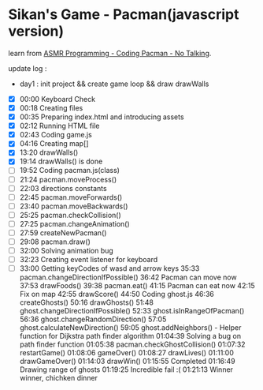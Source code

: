 # Sikan's Game - Pacman(javascript version)  

learn from [ASMR Programming - Coding Pacman - No Talking](https://www.youtube.com/watch?v=GXlckaGr0Eo&t=163s).  

update log : 
* day1 : init project && create game loop && draw drawWalls



* [X] 00:00 Keyboard Check
* [X] 00:18 Creating files
* [X] 00:35 Preparing index.html and introducing assets
* [X] 02:12 Running HTML file
* [X] 02:43 Coding game.js
* [X] 04:16 Creating map[]
* [X] 13:20 drawWalls()
* [X] 19:14 drawWalls() is done
* [ ] 19:52 Coding pacman.js(class)
* [ ] 21:24 pacman.moveProcess()
* [ ] 22:03 directions constants
* [ ] 22:45 pacman.moveForwards()
* [ ] 23:40 pacman.moveBackwards()
* [ ] 25:25 pacman.checkCollision()
* [ ] 27:25 pacman.changeAnimation()
* [ ] 27:59 createNewPacman()
* [ ] 29:08 pacman.draw() 
* [ ] 32:00 Solving animation bug
* [ ] 32:23 Creating event listener for keyboard
* [ ] 33:00 Getting keyCodes of wasd and arrow keys
35:33 pacman.changeDirectionIfPossible()
36:42 Pacman can move now
37:53 drawFoods()
39:38 pacman.eat()
41:15 Pacman can eat now
42:15 Fix on map
42:55 drawScore()
44:50 Coding ghost.js
46:36 createGhosts()
50:16 drawGhosts()
51:48 ghost.changeDirectionIfPossible()
52:33 ghost.isInRangeOfPacman()
56:36 ghost.changeRandomDirection()
57:05 ghost.calculateNewDirection()
59:05 ghost.addNeighbors() - Helper function for Dijkstra path finder algorithm
01:04:39 Solving a bug on path finder function
01:05:38 pacman.checkGhostCollision()
01:07:32 restartGame()
01:08:06 gameOver()
01:08:27 drawLives()
01:11:00 drawGameOver()
01:14:03 drawWin()
01:15:55 Completed
01:16:49 Drawing range of ghosts
01:19:25 Incredible fail :(
01:21:13 Winner winner, chichken dinner